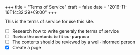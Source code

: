 +++
title = "Terms of Service"
draft = false
date = "2016-11-16T14:32:29+09:00"
+++

This is the terms of service for use this site.

- [ ] Research how to write generaly the terms of service
- [ ] Revise the contents to fit our purpose
- [ ] The contents should be reviewed by a well-informed person
- [x] Create a page